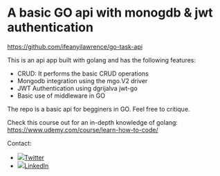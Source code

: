# A basic GO api with monogdb & jwt authentication

https://github.com/ifeanyilawrence/go-task-api

This is an api app built with golang and has the following features:

* CRUD: It performs the basic CRUD operations
* Mongodb integration using the mgo.V2 driver
* JWT Authentication using dgrijalva jwt-go
* Basic use of middleware in GO

The repo is a basic api for begginers in GO. Feel free to critique.

Check this course out for an in-depth knowledge of golang: https://www.udemy.com/course/learn-how-to-code/

Contact: 
-    ![](https://cdnjs.cloudflare.com/ajax/libs/webicons/2.0.0/webicons/webicon-twitter-m.png)[Twitter](https://twitter.com/ifeanyilawrence) 
-    ![](https://cdnjs.cloudflare.com/ajax/libs/webicons/2.0.0/webicons/webicon-linkedin-m.png)[LinkedIn](https://www.linkedin.com/in/lawrence-ifeanyi-eze-2405149a/)